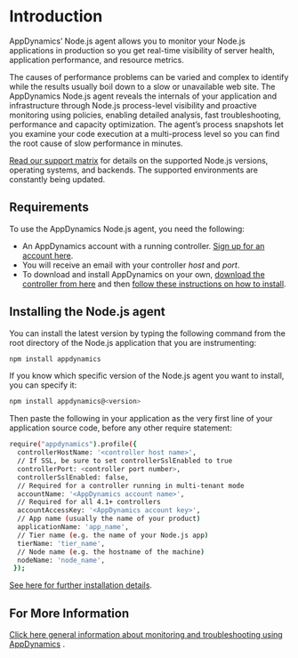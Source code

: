 Introduction
===

AppDynamics’ Node.js agent allows you to monitor your Node.js applications in production so you get real-time visibility of server health, application performance, and resource metrics.

The causes of performance problems can be varied and complex to identify while the results usually boil down to a slow or unavailable web site. The AppDynamics Node.js agent reveals the internals of your application and infrastructure through Node.js process-level visibility and proactive monitoring using policies, enabling detailed analysis, fast troubleshooting, performance and capacity optimization. The agent’s process snapshots let you examine your code execution at a multi-process level so you can find the root cause of slow performance in minutes.


[Read our support matrix](https://docs.appdynamics.com/display/PRO41/Node.js+Supported+Environments) for details on the supported Node.js versions, operating systems, and backends. The supported environments are constantly being updated.

Requirements
--
To use the AppDynamics Node.js agent, you need the following:

-   An AppDynamics account with a running controller. [Sign up for an account here](https://portal.appdynamics.com/account/). 
-   You will receive an email with your controller *host* and *port*. 
- To download and install AppDynamics on your own, [download the controller from here](http://download.appdynamics.com/browse/zone/3/) and then [follow these instructions on how to install](https://docs.appdynamics.com/display/PRO41/Install+the+Controller).


Installing the Node.js agent
--
You can install the latest version by typing the following command from the root directory of the Node.js application that you are instrumenting: 

```sh
npm install appdynamics
```

If you know which specific version of the Node.js agent you want to install, you can specify it:

```sh
npm install appdynamics@<version>
```
Then paste the following in your application  as the very first line of your application source code, before any other require statement:  

```sh
require("appdynamics").profile({
  controllerHostName: '<controller host name>',
  // If SSL, be sure to set controllerSslEnabled to true
  controllerPort: <controller port number>, 
  controllerSslEnabled: false, 
  // Required for a controller running in multi-tenant mode
  accountName: '<AppDynamics account name>', 
  // Required for all 4.1+ controllers
  accountAccessKey: '<AppDynamics account key>', 
  // App name (usually the name of your product)
  applicationName: 'app_name',
  // Tier name (e.g. the name of your Node.js app)
  tierName: 'tier_name', 
  // Node name (e.g. the hostname of the machine)
  nodeName: 'node_name', 
 });
```

[See here for further installation details](https://docs.appdynamics.com/display/PRO41/Install+the+Node.js+Agent).

For More Information
--
[Click here general information about monitoring and troubleshooting using AppDynamics](https://docs.appdynamics.com/display/PRO41/APM+for+Node.js)
.

